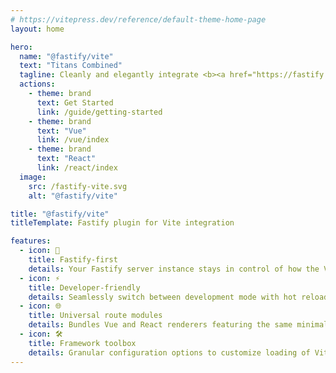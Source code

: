 ```yaml
---
# https://vitepress.dev/reference/default-theme-home-page
layout: home

hero:
  name: "@fastify/vite"
  text: "Titans Combined"
  tagline: Cleanly and elegantly integrate <b><a href="https://fastify.dev/" target="_blank">Fastify</a></b> and <b><a href="https://vitejs.dev/" target="_blank">Vite</a></b> to create a <b>minimal</b>, <b>low overhead</b> setup for <b>full stack monoliths</b>.
  actions:
    - theme: brand
      text: Get Started
      link: /guide/getting-started
    - theme: brand
      text: "Vue"
      link: /vue/index
    - theme: brand
      text: "React"
      link: /react/index
  image:
    src: /fastify-vite.svg
    alt: "@fastify/vite"

title: "@fastify/vite"
titleTemplate: Fastify plugin for Vite integration

features:
  - icon: 🐅
    title: Fastify-first
    details: Your Fastify server instance stays in control of how the Vite frontend is attached.
  - icon: ⚡
    title: Developer-friendly
    details: Seamlessly switch between development mode with hot reload and production mode shipping your static bundle.
  - icon: 🌐
    title: Universal route modules
    details: Bundles Vue and React renderers featuring the same minimal API providing essential Nuxt and Next-like features.
  - icon: 🛠
    title: Framework toolbox
    details: Granular configuration options to customize loading of Vite modules allow you to build your own framework.
---
```


<style>
:root {
  --vp-home-hero-name-color: transparent;
  --vp-home-hero-name-background: -webkit-linear-gradient(120deg, #bd34fe 30%, #41d1ff);

  --vp-home-hero-image-background-image: linear-gradient(-45deg, #000 100%, #000 100%);
  --vp-home-hero-image-filter: blur(44px);
}

@media (min-width: 640px) {
  :root {
    --vp-home-hero-image-filter: blur(56px);
  }
}

@media (min-width: 960px) {
  :root {
    --vp-home-hero-image-filter: blur(68px);
  }
}
</style>
